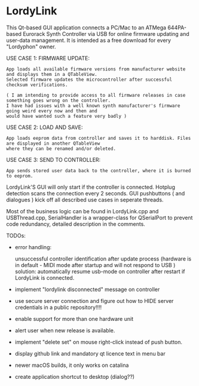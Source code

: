 # LordyLink

This Qt-based GUI application connects a PC/Mac to an ATMega 644PA-based Eurorack Synth Controller via USB
for online firmware updating and user-data management.
It is intended as a free download for every "Lordyphon" owner.


USE CASE 1: FIRMWARE UPDATE:        

    App loads all available firmware versions from manufacturer website and displays them in a QTableView.
    Selected firmware updates the microcontroller after successful checksum verifications.

    ( I am intending to provide access to all firmware releases in case something goes wrong on the controller.
    I have had issues with a well known synth manufacturer's firmware going weird every now and then and 
    would have wanted such a feature very badly )


USE CASE 2: LOAD AND SAVE:         

    App loads eeprom data from controller and saves it to harddisk. Files are displayed in another QTableView
    where they can be renamed and/or deleted. 
             

USE CASE 3: SEND TO CONTROLLER:     

    App sends stored user data back to the controller, where it is burned to eeprom.


LordyLink'S GUI will only start if the controller is connected. Hotplug detection scans the connection every 2 seconds.
GUI pushbuttons ( and dialogues ) kick off all described use cases in seperate threads. 

Most of the business logic can be found in LordyLink.cpp and USBThread.cpp,
SerialHandler is a wrapper-class for QSerialPort to prevent code redundancy,
detailed description in the comments.

TODOs: 

- error handling: 

    unsuccessful controller identification after update process 
    (hardware is in default - MIDI mode after startup and will not respond to USB )
    solution: automatically resume usb-mode on controller after restart if LordyLink is connected.
  
- implement "lordylink disconnected" message on controller

- use secure server connection and figure out how to HIDE server credentials in a public repository!!!!

- enable support for more than one hardware unit

- alert user when new release is available.

- implement "delete set" on mouse right-click instead of push button.

- display github link and mandatory qt licence text in menu bar

- newer macOS builds, it only works on catalina

- create application shortcut to desktop (dialog??)


       
     
